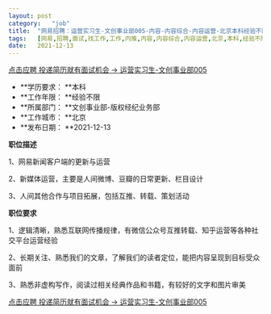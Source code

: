```yaml
---
layout:	post
category:	"job"
title:	"网易招聘：运营实习生-文创事业部005-内容-内容综合-内容运营-北京本科经验不限"
tags:	[网易,招聘,面试,找工作,工作,内推,内容,内容综合,内容运营,北京,本科,经验不限]
date:	2021-12-13
---
```


[点击应聘 投递简历就有面试机会 ->  运营实习生-文创事业部005](http://mobile.bole.netease.com/bole/boleDetail?id=34854&employeeId=346f03c3cda5f04c&key=all)



- **学历要求： **本科
- **工作年限： **经验不限
- **所属部门： **文创事业部-版权经纪业务部
- **工作城市： **北京
- **发布日期： **2021-12-13



**职位描述**

1、网易新闻客户端的更新与运营



2、新媒体运营，主要是人间微博、豆瓣的日常更新、栏目设计



3、人间其他合作与项目拓展，包括互推、转载、策划活动



**职位要求**

1、逻辑清晰，熟悉互联网传播规律，有微信公众号互推转载、知乎运营等各种社交平台运营经验



2、长期关注、熟悉我们的文章，了解我们的读者定位，能把内容呈现到目标受众面前



3、熟悉非虚构写作，阅读过相关经典作品和书籍，有较好的文字和图片审美



[点击应聘 投递简历就有面试机会 ->  运营实习生-文创事业部005](http://mobile.bole.netease.com/bole/boleDetail?id=34854&employeeId=346f03c3cda5f04c&key=all)